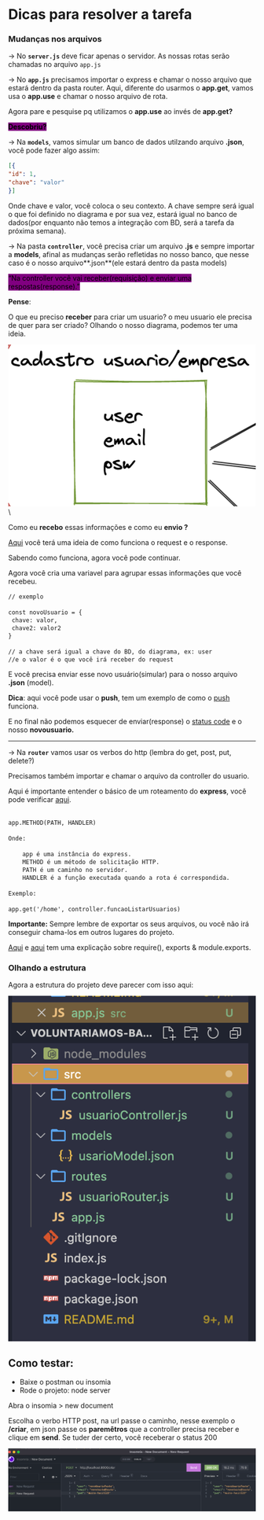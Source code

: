 # Dicas para resolver a tarefa

### Mudanças nos arquivos

\-> No **`server.js`** deve ficar apenas o servidor. As nossas rotas serão chamadas no arquivo `app.js`

\-> No **`app.js`** precisamos importar o express e chamar o nosso arquivo que estará dentro da pasta router. Aqui, diferente do usarmos o **app.get**, vamos usa o **app.use** e chamar o nosso arquivo de rota.&#x20;

Agora pare e pesquise pq utilizamos o **app.use** ao invés de **app.get?**

<mark style="background-color:purple;">**Descobriu?**</mark>

→ Na **`models`**, vamos simular um banco de dados utilzando arquivo **.json**, você pode fazer algo assim:

```json
[{
"id": 1,
"chave": "valor"
}] 
```

Onde chave e valor, você coloca o seu contexto. A chave sempre será igual o que foi definido no diagrama e por sua vez, estará igual no banco de dados(por enquanto não temos a integração com BD, será a tarefa da próxima semana).

→ Na pasta **`controller`**, você precisa criar um arquivo **.js** e sempre importar a **models**, afinal as mudanças serão refletidas no nosso banco, que nesse caso é o nosso arquivo**.json**(ele estará dentro da pasta models)

<mark style="background-color:purple;">“Na controller você vai receber(requisição) e enviar uma respostas(response).”</mark>&#x20;

**Pense**:&#x20;

O que eu preciso **receber** para criar um usuario? o meu usuario ele precisa de quer para ser criado? Olhando o nosso diagrama, podemos ter uma ideia.

![](<../../.gitbook/assets/image (21).png>)\


Como eu **recebo** essas informações e como eu **envio ?**

[Aqui](http://gabsferreira.com/o-que-e-o-http-como-funciona-request-respose/) você terá uma ideia de como funciona o request e o response.

Sabendo como funciona, agora você pode continuar.

Agora você cria uma variavel para agrupar essas informações que você recebeu.&#x20;

```
// exemplo

const novoUsuario = {
 chave: valor,
 chave2: valor2
}

// a chave será igual a chave do BD, do diagrama, ex: user
//e o valor é o que você irá receber do request
```

E você precisa enviar esse novo usuário(simular) para o nosso arquivo **.json** (model).&#x20;

**Dica**: aqui você pode usar o **push**, tem um exemplo de como o [push](https://bobbyhadz.com/blog/javascript-push-object-to-array) funciona.

E no final não podemos esquecer de enviar(response) o [status code](https://developer.mozilla.org/pt-BR/docs/Web/HTTP/Status) e o nosso **novousuario.**

****

→ Na **`router`** vamos usar os verbos do http (lembra do get, post, put, delete?)

Precisamos também importar e chamar o arquivo da controller do usuario.

Aqui é importante entender o básico de um roteamento do **express**, você pode verificar [aqui](https://expressjs.com/pt-br/starter/basic-routing.html).

```

app.METHOD(PATH, HANDLER)

Onde:

    app é uma instância do express.
    METHOD é um método de solicitação HTTP.
    PATH é um caminho no servidor.
    HANDLER é a função executada quando a rota é correspondida.

Exemplo:

app.get('/home', controller.funcaoListarUsuarios)

```

**Importante:** Sempre lembre de exportar os seus arquivos, ou você não irá conseguir chama-los em outros lugares do projeto.

[Aqui](https://medium.com/@jonathanjuliani/nodejs-require-exports-module-exports-entenda-de-vez-9297dcd5654f) e [aqui](https://www.alura.com.br/artigos/utilizando-export-modules-no-node-js) tem uma explicação sobre require(), exports & module.exports.

### Olhando a estrutura&#x20;

Agora a estrutura do projeto deve parecer com isso aqui:

![](<../../.gitbook/assets/image (30).png>)

## Como testar:

* Baixe o postman ou insomia
* Rode o projeto: node server

Abra o insomia > new document

Escolha o verbo HTTP post, na url passe o caminho, nesse exemplo o **/criar**, em json passe os **paremêtros** que a controller precisa receber e clique em **send**. Se tuder der certo, você receberar o status 200



![](<../../.gitbook/assets/image (12).png>)
